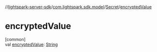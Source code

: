 //[lightspark-server-sdk](../../../index.md)/[com.lightspark.sdk.model](../index.md)/[Secret](index.md)/[encryptedValue](encrypted-value.md)

# encryptedValue

[common]\
val [encryptedValue](encrypted-value.md): [String](https://kotlinlang.org/api/latest/jvm/stdlib/kotlin/-string/index.html)
